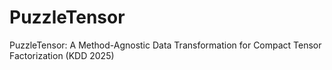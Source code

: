 # PuzzleTensor
PuzzleTensor: A Method-Agnostic Data Transformation for Compact Tensor Factorization (KDD 2025)
